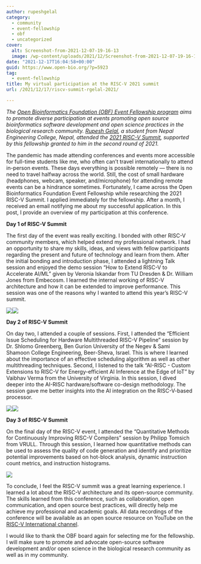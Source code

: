```yaml
---
author: rupeshgelal
category:
  - community
  - event-fellowship
  - obf
  - uncategorized
cover:
  alt: Screenshot-from-2021-12-07-19-16-13
  image: /wp-content/uploads/2021/12/Screenshot-from-2021-12-07-19-16-13.png
date: "2021-12-17T16:04:58+00:00"
guid: https://www.open-bio.org/?p=5923
tag:
  - event-fellowship
title: My virtual participation at the RISC-V 2021 summit
url: /2021/12/17/riscv-summit-rgelal-2021/

---
```

_The [Open Bioinformatics Foundation (OBF) Event Fellowship program](/travel-awards) aims to promote diverse participation at events promoting open source bioinformatics software development and open science practices in the biological research community. [Rupesh Gelal](https://rupeshgelal.com.np/), a student from Nepal Engineering College, Nepal, attended the [2021 RISC-V Summit](https://riscv.org/event/2021-risc-v-summit/), supported by this fellowship granted to him in the second round of 2021._

The pandemic has made attending conferences and events more accessible for full-time students like me, who often can’t travel internationally to attend in-person events. These days everything is possible remotely — there is no need to travel halfway across the world. Still, the cost of small hardware (headphones, webcam, speaker, and/microphone) for attending remote events can be a hindrance sometimes. Fortunately, I came across the Open Bioinformatics Foundation Event Fellowship while researching the 2021 RISC-V Summit. I applied immediately for the fellowship. After a month, I received an email notifying me about my successful application. In this post, I provide an overview of my participation at this conference.

**Day 1 of RISC-V Summit**

The first day of the event was really exciting. I bonded with other RISC-V community members, which helped extend my professional network. I had an opportunity to share my skills, ideas, and views with fellow participants regarding the present and future of technology and learn from them. After the initial bonding and introduction phase, I attended a lightning Talk session and enjoyed the demo session “How to Extend RISC-V to Accelerate AI/ML” given by Veronia Iskandar from TU Dresden & Dr. William Jones from Embecosm. I learned the internal working of RISC-V architecture and how it can be extended to improve performance. This session was one of the reasons why I wanted to attend this year’s RISC-V summit.

![](/wp-content/uploads/2021/12/Screenshot-from-2021-12-06-18-10-16-1024x527.png)![](/wp-content/uploads/2021/12/Screenshot-from-2021-12-07-19-16-13-1024x525.png)

**Day 2 of RISC-V Summit**

On day two, I attended a couple of sessions. First, I attended the “Efficient Issue Scheduling for Hardware Multithreaded RISC-V Pipeline” session by Dr. Shlomo Greenberg, Ben Gurion University of the Negev & Sami Shamoon College Engineering, Beer-Sheva, Israel. This is where I learned about the importance of an effective scheduling algorithm as well as other multithreading techniques. Second, I listened to the talk “AI-RISC - Custom Extensions to RISC-V for Energy-efficient AI Inference at the Edge of IoT” by Vaibhav Verma from the University of Virginia. In this session, I dived deeper into the AI-RISC hardware/software co-design methodology. The session gave me better insights into the AI integration on the RISC-V-based processor.

![](/wp-content/uploads/2021/12/Screenshot-from-2021-12-08-17-39-18-1024x528.png)![](/wp-content/uploads/2021/12/Screenshot-from-2021-12-08-17-41-04-1024x528.png)

**Day 3 of RISC-V Summit**

On the final day of the RISC-V event, I attended the “Quantitative Methods for Continuously Improving RISC-V Compilers” session by Philipp Tomsich from VRULL. Through this session, I learned how quantitative methods can be used to assess the quality of code generation and identify and prioritize potential improvements based on hot-block analysis, dynamic instruction count metrics, and instruction histograms.

![](/wp-content/uploads/2021/12/Screenshot-from-2021-12-09-16-38-50-1024x525.png)

To conclude, I feel the RISC-V summit was a great learning experience. I learned a lot about the RISC-V architecture and its open-source community. The skills learned from this conference, such as collaboration, open communication, and open source best practices, will directly help me achieve my professional and academic goals. All data recordings of the conference will be available as an open source resource on YouTube on the [RISC-V International channel](https://www.youtube.com/c/RISCVInternational/videos).

I would like to thank the OBF board again for selecting me for the fellowship. I will make sure to promote and advocate open-source software development and/or open science in the biological research community as well as in my community.
